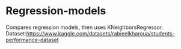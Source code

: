 # Regression-models
Compares regression models, then uses KNeighborsRegressor.
Dataset:https://www.kaggle.com/datasets/rabieelkharoua/students-performance-dataset
